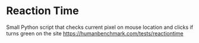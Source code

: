 # Reaction Time
Small Python script that checks current pixel on mouse location and clicks if turns green on the site https://humanbenchmark.com/tests/reactiontime
